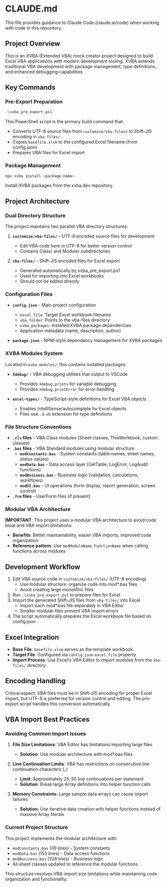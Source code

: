 # CLAUDE.md

This file provides guidance to Claude Code (claude.ai/code) when working with code in this repository.

## Project Overview

This is an XVBA (Extended VBA) mock creator project designed to build Excel VBA applications with modern development tooling. XVBA extends traditional VBA development with package management, type definitions, and enhanced debugging capabilities.

## Key Commands

### Pre-Export Preparation
```bash
.\xvba_pre_export.ps1
```
This PowerShell script is the primary build command that:
- Converts UTF-8 source files from `customize/vba-files/` to Shift-JIS encoding in `vba-files/`
- Copies `basefile.xlsm` to the configured Excel filename (from config.json)
- Prepares VBA files for Excel import

### Package Management
```bash
npx xvba install <package-name>
```
Install XVBA packages from the xvba.dev repository.

## Project Architecture

### Dual Directory Structure
The project maintains two parallel VBA directory structures:

1. **`customize/vba-files/`** - UTF-8 encoded source files for development
   - Edit VBA code here in UTF-8 for better version control
   - Contains Class/ and Module/ subdirectories

2. **`vba-files/`** - Shift-JIS encoded files for Excel export
   - Generated automatically by xvba_pre_export.ps1
   - Used for importing into Excel workbooks
   - Should not be edited directly

### Configuration Files

- **`config.json`** - Main project configuration
  - `excel_file`: Target Excel workbook filename
  - `vba_folder`: Points to the vba-files directory
  - `xvba_packages`: Installed XVBA package dependencies
  - Application metadata (name, description, author)

- **`package.json`** - NPM-style dependency management for XVBA packages

### XVBA Modules System

Located in `xvba_modules/`, this contains installed packages:

- **`Xdebug/`** - VBA debugging utilities that output to VSCode
  - Provides `Xdebug.printx` for variable debugging
  - Provides `Xdebug.printError` for error handling

- **`excel-types/`** - TypeScript-style definitions for Excel VBA objects
  - Enables IntelliSense/autocomplete for Excel objects
  - Files use `.d.vb` extension for type definitions

### File Structure Conventions

- **`.cls` files** - VBA Class modules (Sheet classes, ThisWorkbook, custom classes)
- **`.bas` files** - VBA Standard modules using modular structure:
  - **`modConstants.bas`** - System constants (table names, sheet names, status values)
  - **`modData.bas`** - Data access layer (GetTable, LogError, LogAudit functions)
  - **`modBusiness.bas`** - Business logic (validation, calculations, workflows)
  - **`modUI.bas`** - UI operations (form display, report generation, screen control)
- **`.frm` files** - UserForm files (if present)

### Modular VBA Architecture

**IMPORTANT**: This project uses a modular VBA architecture to avoid code bloat and VBA import limitations:

- **Benefits**: Better maintainability, easier VBA imports, improved code organization
- **Reference pattern**: Use `modModuleName.FunctionName` when calling functions across modules

## Development Workflow

1. Edit VBA source code in `customize/vba-files/` (UTF-8 encoding)
   - Use modular structure: organize code into mod*.bas files
   - Avoid creating large monolithic files
2. Run `.\xvba_pre_export.ps1` to prepare files for Excel
3. Import the generated Shift-JIS files from `vba-files/` into Excel
   - Import each mod*.bas file separately in VBA Editor
   - Smaller modular files prevent VBA import errors
4. The script automatically prepares the Excel workbook file based on config.json

## Excel Integration

- **Base File**: `basefile.xlsm` serves as the template workbook
- **Target File**: Configured via `config.json` `excel_file` property
- **Import Process**: Use Excel's VBA Editor to import modules from the `vba-files/` directory

## Encoding Handling

Critical aspect: VBA files must be in Shift-JIS encoding for proper Excel import, but UTF-8 is preferred for version control and editing. The pre-export script handles this conversion automatically.

## VBA Import Best Practices

### Avoiding Common Import Issues

1. **File Size Limitations**: VBA Editor has limitations importing large files
   - **Solution**: Use modular architecture with mod*.bas files

2. **Line Continuation Limits**: VBA has restrictions on consecutive line continuation characters (_)
   - **Limit**: Approximately 25-30 line continuations per statement
   - **Solution**: Break large Array definitions into helper function calls

3. **Memory Constraints**: Large sample data arrays can cause import failures
   - **Solution**: Use iterative data creation with helper functions instead of massive Array literals

### Current Project Structure

This project implements the modular architecture with:
- `modConstants.bas` (39 lines) - System constants
- `modData.bas` (153 lines) - Data access functions  
- `modBusiness.bas` (328 lines) - Business logic
- All sheet classes updated to reference the modular functions

This structure resolves VBA import size limitations while maintaining code organization and functionality.